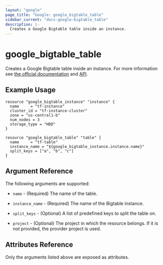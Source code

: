 ```yaml
---
layout: "google"
page_title: "Google: google_bigtable_table"
sidebar_current: "docs-google-bigtable_table"
description: |-
  Creates a Google Bigtable table inside an instance.
---
```


# google_bigtable_table

Creates a Google Bigtable table inside an instance. For more information see
[the official documentation](https://cloud.google.com/bigtable/) and
[API](https://cloud.google.com/bigtable/docs/go/reference).


## Example Usage

```hcl
resource "google_bigtable_instance" "instance" {
  name     = "tf-instance"
  cluster_id = "tf-instance-cluster"
  zone = "us-central1-b"
  num_nodes = 3
  storage_type = "HDD"
}

resource "google_bigtable_table" "table" {
  name     = "tf-table"
  instance_name = "${google_bigtable_instance.instance.name}"
  split_keys = ["a", "b", "c"]
}
```

## Argument Reference

The following arguments are supported:

* `name` - (Required) The name of the table.

* `instance_name` - (Required) The name of the Bigtable instance.

* `split_keys` - (Optional) A list of predefined keys to split the table on.

* `project` - (Optional) The project in which the resource belongs. If it
    is not provided, the provider project is used.

## Attributes Reference

Only the arguments listed above are exposed as attributes.
